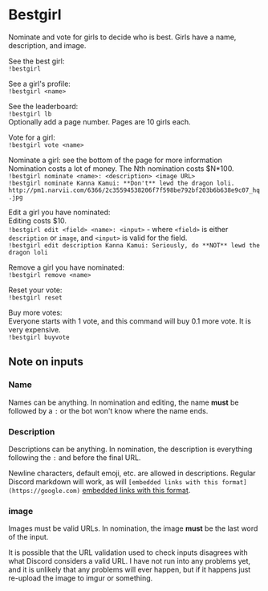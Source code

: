 # Bestgirl
Nominate and vote for girls to decide who is best. Girls have a name, description, and image.  

See the best girl:  
`!bestgirl`

See a girl's profile:  
`!bestgirl <name>`

See the leaderboard:  
`!bestgirl lb`  
Optionally add a page number. Pages are 10 girls each.

Vote for a girl:  
`!bestgirl vote <name>`

Nominate a girl: see the bottom of the page for more information  
Nomination costs a lot of money. The Nth nomination costs $N*100.  
`!bestgirl nominate <name>: <description> <image URL>`  
`!bestgirl nominate Kanna Kamui: **Don't** lewd the dragon loli. http://pm1.narvii.com/6366/2c35594538206f7f598be792bf203b6b638e9c07_hq.jpg`

Edit a girl you have nominated:  
Editing costs $10.  
`!bestgirl edit <field> <name>: <input>` - where `<field>` is either `description` or `image`, and `<input>` is valid for the field.  
`!bestgirl edit description Kanna Kamui: Seriously, do **NOT** lewd the dragon loli`

Remove a girl you have nominated:  
`!bestgirl remove <name>`

Reset your vote:  
`!bestgirl reset`

Buy more votes:  
Everyone starts with 1 vote, and this command will buy 0.1 more vote. It is very expensive.  
`!bestgirl buyvote`

## Note on inputs
### Name
Names can be anything. In nomination and editing, the name **must** be followed by a `:` or the bot won't know where the name ends.

### Description
Descriptions can be anything. In nomination, the description is everything following the `:` and before the final URL.

Newline characters, default emoji, etc. are allowed in descriptions. Regular Discord markdown will work, as will `[embedded links with this format](https://google.com)` [embedded links with this format](https://google.com).

### image
Images must be valid URLs. In nomination, the image **must** be the last word of the input.

It is possible that the URL validation used to check inputs disagrees with what Discord considers a valid URL. I have not run into any problems yet, and it is unlikely that any problems will ever happen, but if it happens just re-upload the image to imgur or something.
